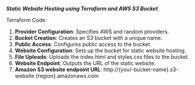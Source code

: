 _**Static Website Hosting using Terraform and AWS S3 Bucket**_

Terraform Code:
1. **Provider Configuration**: Specifies AWS and random providers.
2. **Bucket Creation**: Creates an S3 bucket with a unique name.
3. **Public Access**: Configures public access to the bucket.
4. **Website Configuration**: Sets up the bucket for static website hosting.
5. **File Uploads**: Uploads the index.html and styles.css files to the bucket.
6. **Website Endpoint**: Outputs the URL of the static website.
7. **Amazon S3 website endpoint URL**: http://{your-bucket-name}.s3-website.{region}.amazonaws.com

